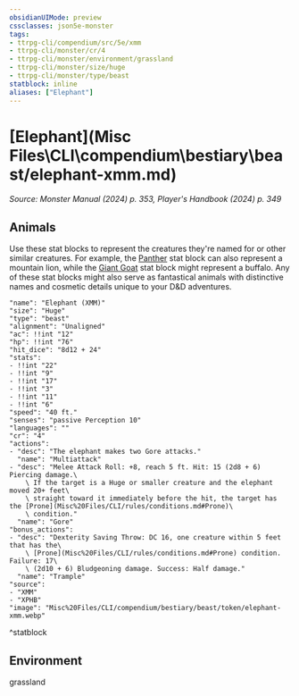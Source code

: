 ```yaml
---
obsidianUIMode: preview
cssclasses: json5e-monster
tags:
- ttrpg-cli/compendium/src/5e/xmm
- ttrpg-cli/monster/cr/4
- ttrpg-cli/monster/environment/grassland
- ttrpg-cli/monster/size/huge
- ttrpg-cli/monster/type/beast
statblock: inline
aliases: ["Elephant"]
---
```

# [Elephant](Misc Files\CLI\compendium\bestiary\beast/elephant-xmm.md)
*Source: Monster Manual (2024) p. 353, Player's Handbook (2024) p. 349*  

## Animals

Use these stat blocks to represent the creatures they're named for or other similar creatures. For example, the [Panther](Misc%20Files/CLI/compendium/bestiary/beast/panther-xmm.md) stat block can also represent a mountain lion, while the [Giant Goat](Misc%20Files/CLI/compendium/bestiary/beast/giant-goat-xmm.md) stat block might represent a buffalo. Any of these stat blocks might also serve as fantastical animals with distinctive names and cosmetic details unique to your D&D adventures.

```statblock
"name": "Elephant (XMM)"
"size": "Huge"
"type": "beast"
"alignment": "Unaligned"
"ac": !!int "12"
"hp": !!int "76"
"hit_dice": "8d12 + 24"
"stats":
- !!int "22"
- !!int "9"
- !!int "17"
- !!int "3"
- !!int "11"
- !!int "6"
"speed": "40 ft."
"senses": "passive Perception 10"
"languages": ""
"cr": "4"
"actions":
- "desc": "The elephant makes two Gore attacks."
  "name": "Multiattack"
- "desc": "Melee Attack Roll: +8, reach 5 ft. Hit: 15 (2d8 + 6) Piercing damage.\
    \ If the target is a Huge or smaller creature and the elephant moved 20+ feet\
    \ straight toward it immediately before the hit, the target has the [Prone](Misc%20Files/CLI/rules/conditions.md#Prone)\
    \ condition."
  "name": "Gore"
"bonus_actions":
- "desc": "Dexterity Saving Throw: DC 16, one creature within 5 feet that has the\
    \ [Prone](Misc%20Files/CLI/rules/conditions.md#Prone) condition. Failure: 17\
    \ (2d10 + 6) Bludgeoning damage. Success: Half damage."
  "name": "Trample"
"source":
- "XMM"
- "XPHB"
"image": "Misc%20Files/CLI/compendium/bestiary/beast/token/elephant-xmm.webp"
```
^statblock

## Environment

grassland
